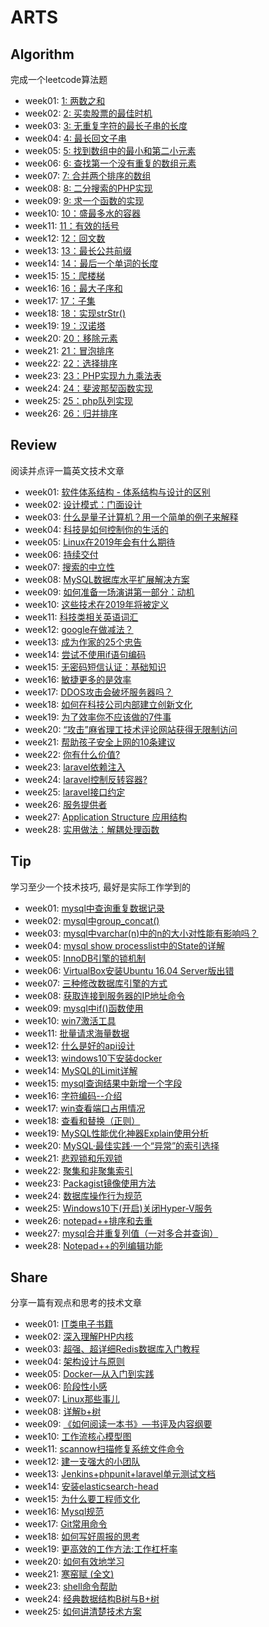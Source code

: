 # ARTS 

## Algorithm
完成一个leetcode算法题

+ week01: [1: 两数之和](https://github.com/volicano/arts/blob/master/week01/a_twoSum.md)
+ week02: [2: 买卖股票的最佳时机](https://github.com/volicano/arts/blob/master/week02/a_maxProfit.md)
+ week03: [3: 无重复字符的最长子串的长度](https://github.com/volicano/arts/blob/master/week03/a_lengthOfLongestSubstring.md)
+ week04: [4: 最长回文子串](https://github.com/volicano/arts/blob/master/week04/a_longestPalindrome.md)
+ week05: [5: 找到数组中的最小和第二小元素](https://github.com/volicano/arts/blob/master/week05/a_find2Smallest.md)
+ week06: [6: 查找第一个没有重复的数组元素](https://github.com/volicano/arts/blob/master/week06/a_firstNonRepeating.md)
+ week07: [7: 合并两个排序的数组](https://github.com/volicano/arts/blob/master/week07/a_mergeArrays.md)
+ week08: [8: 二分搜索的PHP实现](https://github.com/volicano/arts/blob/master/week08/a_binary_Search.md)
+ week09: [9: 求一个函数的实现](https://github.com/volicano/arts/blob/master/week09/a_function.md)
+ week10: [10：盛最多水的容器](https://github.com/volicano/arts/blob/master/week10/a_maxArea.md)
+ week11: [11：有效的括号](https://github.com/volicano/arts/blob/master/week11/a_isValid.md)
+ week12: [12：回文数](https://github.com/volicano/arts/blob/master/week12/a_isPalindrome.md)
+ week13: [13：最长公共前缀](https://github.com/volicano/arts/blob/master/week13/a_longestCommonPrefix.md)
+ week14: [14：最后一个单词的长度](https://github.com/volicano/arts/blob/master/week14/a_lengthOfLastWord.md)
+ week15: [15：爬楼梯](https://github.com/volicano/arts/blob/master/week15/a_climbStairs.md)
+ week16: [16：最大子序和](https://github.com/volicano/arts/blob/master/week16/a_maxSubArray.md)
+ week17: [17：子集](https://github.com/volicano/arts/blob/master/week17/a_subSets.md)
+ week18: [18：实现strStr()](https://github.com/volicano/arts/blob/master/week18/a_strStr.md)
+ week19: [19：汉诺塔](https://github.com/volicano/arts/blob/master/week19/a_hanoi.md)
+ week20: [20：移除元素](https://github.com/volicano/arts/blob/master/week20/a_removeElement.md)
+ week21: [21：冒泡排序](https://github.com/volicano/arts/blob/master/week21/a_bubbling_sort.md)
+ week22: [22：选择排序](https://github.com/volicano/arts/blob/master/week22/a_select_sort.md)
+ week23: [23：PHP实现九九乘法表](https://github.com/volicano/arts/blob/master/week23/a_times_tables.md)
+ week24: [24：斐波那契函数实现](https://github.com/volicano/arts/blob/master/week24/a_fib.md)
+ week25: [25：php队列实现](https://github.com/volicano/arts/blob/master/week25/a_queue.md)
+ week26: [26：归并排序](https://github.com/volicano/arts/blob/master/week26/a_mergeSort.md)


## Review
阅读并点评一篇英文技术文章

+ week01: [软件体系结构 - 体系结构与设计的区别](https://github.com/volicano/arts/blob/master/week01/r_software-architecture.md)
+ week02: [设计模式：门面设计](https://github.com/volicano/arts/blob/master/week02/r_the_facade_pattern.md)
+ week03: [什么是量子计算机？用一个简单的例子来解释](https://github.com/volicano/arts/blob/master/week03/r_what_quantum_computer.md)
+ week04: [科技是如何控制你的生活的](https://github.com/volicano/arts/blob/master/week04/r_technology_and_life.md)
+ week05: [Linux在2019年会有什么期待](https://github.com/volicano/arts/blob/master/week05/r_2019_linux.md)
+ week06: [持续交付](https://github.com/volicano/arts/blob/master/week06/r_continuous_delivery.md)
+ week07: [搜索的中立性](https://github.com/volicano/arts/blob/master/week07/r_Search_Neutrality.md)
+ week08: [MySQL数据库水平扩展解决方案](https://github.com/volicano/arts/blob/master/week08/r_Horizontal_Scaling.md)
+ week09: [如何准备一场演讲第一部分：动机](https://github.com/volicano/arts/blob/master/week09/r_how_preparing_tech_talk.md)
+ week10: [这些技术在2019年将被定义](https://github.com/volicano/arts/blob/master/week10/r_2019_teach_defind.md)
+ week11: [科技类相关英语词汇](https://github.com/volicano/arts/blob/master/week11/r_technical_word.md)
+ week12: [google在做减法？](https://github.com/volicano/arts/blob/master/week12/r_google_about.md)
+ week13: [成为作家的25个忠告](https://github.com/volicano/arts/blob/master/week13/r_25tip_writer.md)
+ week14: [尝试不使用if语句编码](https://github.com/volicano/arts/blob/master/week14/r_try_without_if_statements.md)
+ week15: [无密码短信认证：基础知识](https://github.com/volicano/arts/blob/master/week15/r_passwordless_sms_authentication.md)
+ week16: [敏捷更多的是效率](https://github.com/volicano/arts/blob/master/week16/r_agility_efficiency.md)
+ week17: [DDOS攻击会破坏服务器吗？](https://github.com/volicano/arts/blob/master/week17/r_ddos.md)
+ week18: [如何在科技公司内部建立创新文化](https://github.com/volicano/arts/blob/master/week18/r_create_culture.md)
+ week19: [为了效率你不应该做的7件事](https://github.com/volicano/arts/blob/master/week19/r_efficient.md)
+ week20: [“攻击”麻省理工技术评论网站获得无限制访问](https://github.com/volicano/arts/blob/master/week20/r_hacking.md)
+ week21: [帮助孩子安全上网的10条建议](https://github.com/volicano/arts/blob/master/week21/r_safe_online.md)
+ week22: [你有什么价值?](https://github.com/volicano/arts/blob/master/week22/r_value.md)
+ week23: [laravel依赖注入](https://github.com/volicano/arts/blob/master/week23/r_laravel_1.md)
+ week24: [laravel控制反转容器?](https://github.com/volicano/arts/blob/master/week24/r_laravel_2.md)
+ week25: [laravel接口约定](https://github.com/volicano/arts/blob/master/week25/r_laravel_3.md)
+ week26: [服务提供者](https://github.com/volicano/arts/blob/master/week25/r_laravel_4.md)
+ week27: [Application Structure 应用结构](https://github.com/volicano/arts/blob/master/week27/r_laravel_5.md)
+ week28: [实用做法：解耦处理函数](https://github.com/volicano/arts/blob/master/week28/r_laravel_6.md)


## Tip
学习至少一个技术技巧, 最好是实际工作学到的

+ week01: [mysql中查询重复数据记录](https://github.com/volicano/arts/blob/master/week01/t_repeatdata.md)
+ week02: [mysql中group_concat()](https://github.com/volicano/arts/blob/master/week02/t_group_concat.md) 
+ week03: [mysql中varchar(n)中的n的大小对性能有影响吗？](https://github.com/volicano/arts/blob/master/week03/t_mysql_varchar.md) 
+ week04: [mysql show processlist中的State的详解](https://github.com/volicano/arts/blob/master/week04/t_mysql_show_processlist.md) 
+ week05: [InnoDB引擎的锁机制](https://github.com/volicano/arts/blob/master/week05/t_mysql_innodb_lock.md) 
+ week06: [VirtualBox安装Ubuntu 16.04 Server版出错](https://github.com/volicano/arts/blob/master/week06/t_install_ubuntu.md) 
+ week07: [三种修改数据库引擎的方式](https://github.com/volicano/arts/blob/master/week07/t_mysql_engine.md) 
+ week08: [获取连接到服务器的IP地址命令](https://github.com/volicano/arts/blob/master/week08/t_find_client_ip.md) 
+ week09: [mysql中if()函数使用](https://github.com/volicano/arts/blob/master/week09/t_mysql_if.md) 
+ week10: [win7激活工具](https://github.com/volicano/arts/blob/master/week10/t_win7_active.md) 
+ week11: [批量请求海量数据](https://github.com/volicano/arts/blob/master/week11/t_do_data.md) 
+ week12: [什么是好的api设计](https://github.com/volicano/arts/blob/master/week12/t_api_design.md) 
+ week13: [windows10下安装docker](https://github.com/volicano/arts/blob/master/week13/t_window_docker.md) 
+ week14: [MySQL的Limit详解](https://github.com/volicano/arts/blob/master/week14/t_mysql_limit.md) 
+ week15: [mysql查询结果中新增一个字段](https://github.com/volicano/arts/blob/master/week15/t_mysql_new_cloumn.md) 
+ week16: [字符编码--介绍](https://github.com/volicano/arts/blob/master/week16/t_unicode.md) 
+ week17: [win查看端口占用情况](https://github.com/volicano/arts/blob/master/week17/t_win_port.md) 
+ week18: [查看和替换（正则）](https://github.com/volicano/arts/blob/master/week18/t_find_replace.md) 
+ week19: [MySQL性能优化神器Explain使用分析](https://github.com/volicano/arts/blob/master/week19/t_mysql_explain.md) 
+ week20: [MySQL·最佳实践·一个“异常”的索引选择](https://github.com/volicano/arts/blob/master/week20/t_mysql_actual_combat.md) 
+ week21: [悲观锁和乐观锁](https://github.com/volicano/arts/blob/master/week21/t_mysql_locked.md) 
+ week22: [聚集和非聚集索引](https://github.com/volicano/arts/blob/master/week22/t_mysql_cluster.md) 
+ week23: [Packagist镜像使用方法](https://github.com/volicano/arts/blob/master/week23/t_composer.md) 
+ week24: [数据库操作行为规范](https://github.com/volicano/arts/blob/master/week24/t_mysql_op_rule.md) 
+ week25: [Windows10下(开启)关闭Hyper-V服务](https://github.com/volicano/arts/blob/master/week25/t_hyper-v.md) 
+ week26: [notepad++排序和去重](https://github.com/volicano/arts/blob/master/week26/t_notepad.md) 
+ week27: [mysql合并重复列值（一对多合并查询）](https://github.com/volicano/arts/blob/master/week27/t_mysql_merge.md) 
+ week28: [Notepad++的列编辑功能](https://github.com/volicano/arts/blob/master/week28/t_notepad_col_sort.md) 


## Share
分享一篇有观点和思考的技术文章

+ week01: [IT类电子书籍](https://github.com/volicano/arts/blob/master/week01/s_ebookWebsite.md) 
+ week02: [深入理解PHP内核](https://github.com/volicano/arts/blob/master/week02/s_think_php_internals.md) 
+ week03: [超强、超详细Redis数据库入门教程](https://github.com/volicano/arts/blob/master/week03/s_redis.md) 
+ week04: [架构设计与原则](https://github.com/volicano/arts/blob/master/week04/s_architectural_design_principles.md) 
+ week05: [Docker—从入门到实践](https://github.com/volicano/arts/blob/master/week05/s_docker.md) 
+ week06: [阶段性小感](https://github.com/volicano/arts/blob/master/week06/s_feel.md) 
+ week07: [Linux那些事儿](https://github.com/volicano/arts/blob/master/week07/s_linux.md) 
+ week08: [详解b+树](https://github.com/volicano/arts/blob/master/week08/s_btree.md) 
+ week09: [《如何阅读一本书》—书评及内容纲要](https://github.com/volicano/arts/blob/master/week09/s_how_reading.md)
+ week10: [工作流核心模型图](https://github.com/volicano/arts/blob/master/week10/s_workflow.md)  
+ week11: [scannow扫描修复系统文件命令](https://github.com/volicano/arts/blob/master/week11/s_scannow.md)
+ week12: [建一支强大的小团队](https://github.com/volicano/arts/blob/master/week12/s_good_team.md)
+ week13: [Jenkins+phpunit+laravel单元测试文档](https://github.com/volicano/arts/blob/master/week13/s_Jenkins+phpunit.md)
+ week14: [安装elasticsearch-head](https://github.com/volicano/arts/blob/master/week14/s_es_head.md)
+ week15: [为什么要工程师文化](https://github.com/volicano/arts/blob/master/week15/s_engineer_culture.md)
+ week16: [Mysql规范](https://github.com/volicano/arts/blob/master/week16/s_mysql_norm.md)
+ week17: [Git常用命令](https://github.com/volicano/arts/blob/master/week17/s_git_cmd.md)
+ week18: [如何写好周报的思考](https://github.com/volicano/arts/blob/master/week18/s_week_report.md)
+ week19: [更高效的工作方法:工作杠杆率](https://github.com/volicano/arts/blob/master/week19/s_work_efficiency.md)
+ week20: [如何有效地学习](https://github.com/volicano/arts/blob/master/week20/s_learning.md)
+ week21: [寒窑赋 (全文)](https://github.com/volicano/arts/blob/master/week21/s_hyf.md)
+ week23: [shell命令帮助](https://github.com/volicano/arts/blob/master/week23/s_cmd.md)
+ week24: [经典数据结构B树与B+树](https://github.com/volicano/arts/blob/master/week24/s_btree.md)
+ week25: [如何讲清楚技术方案](https://github.com/volicano/arts/blob/master/week25/s_technical_solution.md)
                   